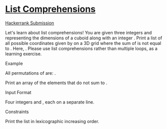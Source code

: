 <h1><a href="https://github.com/eddiephiri/competitive-programming/tree/main/list-comprehensions">List Comprehensions</a></h1>

<a href="https://www.hackerrank.com/challenges/list-comprehensions/submissions/code/369688255">Hackerrank Submission</a>


Let's learn about list comprehensions! You are given three integers  and  representing the dimensions of a cuboid along with an integer . Print a list of all possible coordinates given by  on a 3D grid where the sum of  is not equal to . Here, . Please use list comprehensions rather than multiple loops, as a learning exercise.

Example




All permutations of  are:
.

Print an array of the elements that do not sum to .


Input Format

Four integers  and , each on a separate line.

Constraints

Print the list in lexicographic increasing order.